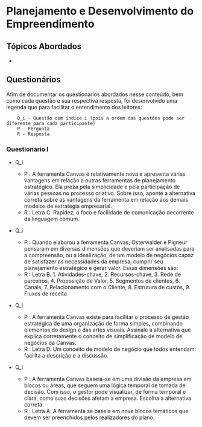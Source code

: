 # Planejamento e Desenvolvimento do Empreendimento

## Tópicos Abordados

-

## Questionários

Afim de documentar os questionários abordados nesse conteúdo, bem como cada questão e sua respectiva resposta, foi desenvolvido uma legenda que para facilitar o entendimento dos leitores:

        Q_i - Questão com índice i (pois a ordem das questões pode ser diferente para cada participante)
        P - Pergunta
        R - Resposta

### Questionário I

- Q_i
    - P : A ferramenta Canvas é relativamente nova e apresenta várias vantagens em relação a outras ferramentas de planejamento estratégico. Ela preza pela simplicidade e pela participação de várias pessoas no processo criativo. Sobre isso, aponte a alternativa correta sobre as vantagens da ferramenta em relação aos demais modelos de estratégia empresarial.
    - R : Letra C. Rapidez, o foco e facilidade de comunicação decorrente da linguagem comum. 
- Q_i
    - P : Quando elaborou a ferramenta Canvas, Osterwalder e Pigneur pensaram em diversas dimensões que deveriam ser analisadas para a compreensão, ou a idealização, de um modelo de negócios capaz de satisfazer as necessidades da empresa, cumprir seu planejamento estratégico e gerar valor. Essas dimensões são:
    - R : Letra B. 1. Atividades-chave, 2. Recursos-chave, 3. Rede de parceiros, 4. Proposição de Valor, 5. Segmentos de clientes, 6. Canais, 7. Relacionamento com o Cliente, 8. Estrutura de custos, 9. Fluxos de receita
- Q_i
    - P : A ferramenta Canvas existe para facilitar o processo de gestão estratégica de uma organização de forma simples, combinando elementos do design e das artes visuais. Assinale a alternativa que explica corretamente o conceito de simplificação de modelo de negócios da Canvas.
    - R : Letra D. Um conceito de modelo de negócio que todos entendam: facilita a descrição e a discussão.

- Q_i
    - P : A ferramenta Canvas baseia-se em uma divisão da empresa em blocos ou áreas, que seguem uma lógica temporal de tomada de decisão. Com isso, o gestor pode visualizar, de forma temporal e clara, como suas decisões afetam a empresa. Escolha a alternativa correta:
    - R : Letra A.  A ferramenta se baseia em nove blocos temáticos que devem ser preenchidos pelos realizadores do plano.
